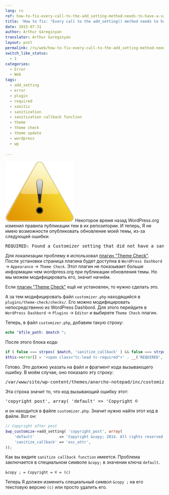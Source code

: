 ```yaml
---
lang: ru
ref: how-to-fix-every-call-to-the-add_setting-method-needs-to-have-a-sanitization
title: 'How to fix: "Every call to the add_setting() method needs to have a sanitization"'
date: 2015-07-31
author: Arthur Gareginyan
translator: Arthur Gareginyan
layout: post
permalink: /ru/web/how-to-fix-every-call-to-the-add_setting-method-needs-to-have-a-sanitization.html
switch_like_status:
  - 1
categories:
  - Error
  - Web
tags:
  - add_setting
  - error
  - plugin
  - required
  - sanitiz
  - sanitization
  - sanitization callback function
  - theme
  - theme check
  - theme update
  - wordpress
  - wp

---
```


![thumb](/images/thumbnail/error.png)
Некоторое время назад WordPress.org изменил правила публикации тем в их репозитории. И теперь, Я не имею возможности опубликовать обновление моей темы, из-за следующей ошибки:
 
<pre>
REQUIRED: Found a Customizer setting that did not have a sanitization callback function. Every call to the add_setting() method needs to have a sanitization callback function passed.
</pre>

Для локализации проблему я использовал <a href="https://wordpress.org/plugins/theme-check/" target="_blank">плагин "Theme Check"</a>. После установки страница плагина будет доступна в `WordPress Dashbord` → `Appearance` → `Theme Check`. Этот плагин не показывает больше информации чем wordpress.org при публикации обновления темы. Но мы можем модифицировать его, значит начнём.

Если <a href="https://wordpress.org/plugins/theme-check/" target="_blank">плагин "Theme Check"</a> ещё не установлен, то нужно сделать это.

А за тем модифицировать файл `customizer.php` находящийся в `plugins/theme-check/checks/`. Его можно модифицировать непосредственно из WordPress Dashbord. Для этого перейдите в `WordPress Dashbord` → `Plugins` → `Editor` и выбирете `Theme Check` плагин.

Теперь, в файл `customizer.php`, добавим такую строку:

```php
echo "$file_path: $match ";
```

После этого блока кода:

```php
if ( false === strpos( $match, 'sanitize_callback' ) && false === strpos( $match, 'sanitize_js_callback' ) ) {
$this->error[] = '<span class="tc-lead tc-required">' . __('REQUIRED','theme-check') . '</span>: ' . __( 'Found a Customizer setting that did not have a sanitization callback function. Every call to the <strong>add_setting()</strong> method needs to have a sanitization callback function passed.', 'theme-check' );
```

Готово. Это должно указать на файл и фрагмент кода вызывающего ошибку. В моём случае, оно показало эту строку:

<pre>
/var/www/site/wp-content/themes/anarcho-notepad/inc/customizer.php: 'copyright_post', array( 'default' => 'Copyright ©
</pre>

Эта строка значит то, что код вызывающий ошибку этот:

<pre>
'copyright_post', array( 'default' => 'Copyright ©
</pre>

и он находится в файле `customizer.php`. Значит нужно найти этот код в файле. Вот он:

```php
// Copyright after post
$wp_customize->add_setting( 'copyright_post', array(
	'default'			=> 'Copyright &copy; 2014. All rights reserved.',
	'sanitize_callback'	=> 'esc_attr',
));
```

Как вы видите `sanitize callback function` имеется. Проблема заключается в специальном символе `&copy;` в значении ключа `default`.

`&copy ; = Copyright = © = (c)`

Теперь Я должен изменить специальный символ `&copy ;` на его текстовую версию `(c)` или просто удалить его.
